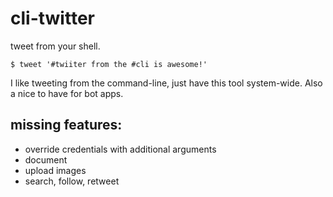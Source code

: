 # cli-twitter
tweet from your shell.

`$ tweet '#twiiter from the #cli is awesome!' `

I like tweeting from the command-line, just have this tool system-wide.
Also a nice to have for bot apps.

## missing features: 
* override credentials with additional arguments
* document
* upload images
* search, follow, retweet


